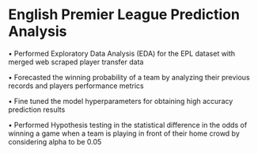 # English Premier League Prediction Analysis

•	Performed Exploratory Data Analysis (EDA) for the EPL dataset with merged web scraped player transfer data

•	Forecasted the winning probability of a team by analyzing their previous records and players performance metrics

•	Fine tuned the model hyperparameters for obtaining high accuracy prediction results

•	Performed Hypothesis testing in the statistical difference in the odds of winning a game when a team is playing in front of their home crowd by considering alpha to be 0.05
